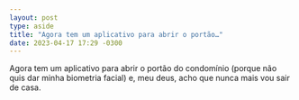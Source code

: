 ```yaml
---
layout: post
type: aside
title: "Agora tem um aplicativo para abrir o portão…"
date: 2023-04-17 17:29 -0300
---
```

Agora tem um aplicativo para abrir o portão do condomínio (porque não quis dar minha biometria facial) e, meu deus, acho que nunca mais vou sair de casa.